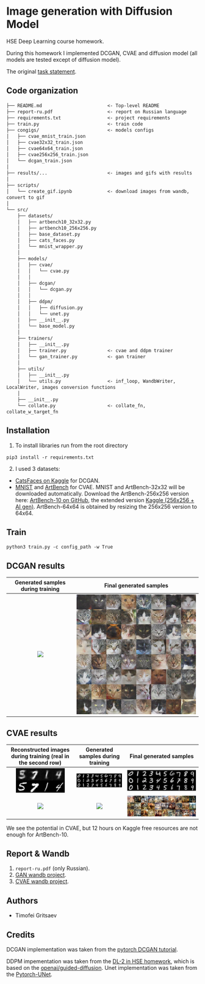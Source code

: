 # Image generation with Diffusion Model
HSE Deep Learning course homework.

During this homework I implemented DCGAN, CVAE and diffusion model (all models are tested except of diffusion model).

The original [task statement](https://github.com/puhsu/dl-hse/tree/main/week08-VAE-Diff/bhw02).

## Code organization
```shell
├── README.md                        <- Top-level README
├── report-ru.pdf                    <- report on Russian language
├── requirements.txt                 <- project requirements
├── train.py                         <- train code
├── congigs/                         <- models configs
│   ├── cvae_mnist_train.json
│   ├── cvae32x32_train.json
│   ├── cvae64x64_train.json
│   ├── cvae256x256_train.json
│   └── dcgan_train.json
│   
├── results/...                      <- images and gifs with results
│   
├── scripts/               
│   └── create_gif.ipynb             <- download images from wandb, convert to gif
│
└── src/                             
    ├── datasets/                   
    │   ├── artbench10_32x32.py
    │   ├── artbench10_256x256.py
    │   ├── base_dataset.py
    │   ├── cats_faces.py
    │   └── mnist_wrapper.py 
    │            
    ├── models/                     
    │   ├── cvae/
    │   │   └── cvae.py
    │   │   
    │   ├── dcgan/
    │   │   └── dcgan.py
    │   │   
    │   ├── ddpm/
    │   │   ├── diffusion.py
    │   │   └── unet.py
    │   ├── __init__.py                 
    │   └── base_model.py                 
    │   
    ├── trainers/                    
    │   ├── __init__.py                 
    │   ├── trainer.py               <- cvae and ddpm trainer           
    │   └── gan_trainer.py           <- gan trainer                
    │
    ├── utils/   
    │   ├── __init__.py 
    │   └── utils.py                 <- inf_loop, WandbWriter, LocalWriter, images conversion functions
    │   
    ├── __init__.py
    └── collate.py                   <- collate_fn, collate_w_target_fn
```

## Installation
1. To install libraries run from the root directory
```shell
pip3 install -r requirements.txt
```
2. I used 3 datasets:
* [CatsFaces on Kaggle](https://www.kaggle.com/datasets/spandan2/cats-faces-64x64-for-generative-models) for DCGAN.
* [MNIST](https://en.wikipedia.org/wiki/MNIST_database) and [ArtBench](https://paperswithcode.com/dataset/artbench-10) for CVAE. 
MNIST and ArtBench-32x32 will be downloaded automatically.
Download the ArtBench-256x256 version here: [ArtBench-10 on GitHub](https://github.com/liaopeiyuan/artbench/blob/main/README.md), the extended version [Kaggle (256x256 + AI gen)](https://www.kaggle.com/datasets/ravidussilva/real-ai-art). ArtBench-64x64 is obtained by resizing the 256x256 version to 64x64.

## Train
```shell
python3 train.py -c config_path -w True
```

## DCGAN results
| Generated samples during training  | Final generated samples |
| :---: | :---: |
| ![](https://github.com/tgritsaev/image-generation/blob/main/results/dcgan.gif)  | ![](https://github.com/tgritsaev/image-generation/blob/main/results/final_dcgan.png)  |

## CVAE results
| Reconstructed images during training (real in the second row)  | Generated samples during training | Final generated samples |
| :---: | :---: | :---: |
| ![](https://github.com/tgritsaev/image-generation/blob/main/results/recontsructed_mnist_cvae.gif)  | ![](https://github.com/tgritsaev/image-generation/blob/main/results/generated_mnist_cvae.gif) | ![](https://github.com/tgritsaev/image-generation/blob/main/results/final_mnist_cvae.png)
| ![](https://github.com/tgritsaev/image-generation/blob/main/results/recontsructed_art_cvae.gif)  | ![](https://github.com/tgritsaev/image-generation/blob/main/results/generated_art_cvae.gif) | ![](https://github.com/tgritsaev/image-generation/blob/main/results/final_art_cvae.png)

We see the potential in CVAE, but 12 hours on Kaggle free resources are not enough for ArtBench-10. 

## Report & Wandb 
1. `report-ru.pdf` (only Russian).
2. [GAN wandb project](https://wandb.ai/tgritsaev/dl2-gan-generation?workspace=user-tgritsaev).
3. [CVAE wandb project](https://wandb.ai/tgritsaev/dl2-cvae-generation?workspace=user-tgritsaev).

## Authors
* Timofei Gritsaev

## Credits
DCGAN implementation was taken from the [pytorch DCGAN tutorial](https://pytorch.org/tutorials/beginner/dcgan_faces_tutorial.html).

DDPM impementation was taken from the [DL-2 in HSE homework](https://github.com/puhsu/dl-hse/blob/main/week08-VAE-Diff/shw5/homework.ipynb), which is based on the [openai/guided-diffusion](https://github.com/openai/guided-diffusion). Unet implementation was taken from the [Pytorch-UNet](https://github.com/milesial/Pytorch-UNet).